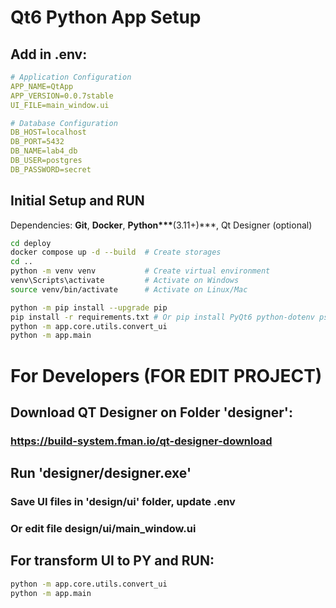 # Qt6 Python App Setup

## Add in .env:

```yml
# Application Configuration
APP_NAME=QtApp
APP_VERSION=0.0.7stable
UI_FILE=main_window.ui

# Database Configuration
DB_HOST=localhost
DB_PORT=5432
DB_NAME=lab4_db
DB_USER=postgres
DB_PASSWORD=secret
```

## Initial Setup and RUN

Dependencies: **Git**, **Docker**, **Python\*\*\***(3.11+)\*\*\*, Qt Designer (optional)

```bash
cd deploy
docker compose up -d --build  # Create storages
cd ..
python -m venv venv           # Create virtual environment
venv\Scripts\activate         # Activate on Windows
source venv/bin/activate      # Activate on Linux/Mac

python -m pip install --upgrade pip
pip install -r requirements.txt # Or pip install PyQt6 python-dotenv psycopg2-binary
python -m app.core.utils.convert_ui
python -m app.main
```

# For Developers (FOR EDIT PROJECT)

## Download QT Designer on Folder 'designer':

### https://build-system.fman.io/qt-designer-download

## Run 'designer/designer.exe'

### Save UI files in 'design/ui' folder, update .env

### Or edit file **design/ui/main_window.ui**

## For transform UI to PY and RUN:

```bash
python -m app.core.utils.convert_ui
python -m app.main
```
